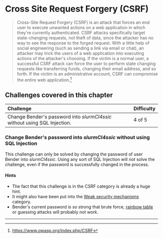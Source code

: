 # Cross Site Request Forgery (CSRF)

> Cross-Site Request Forgery (CSRF) is an attack that forces an end user
> to execute unwanted actions on a web application in which they're
> currently authenticated. CSRF attacks specifically target
> state-changing requests, not theft of data, since the attacker has no
> way to see the response to the forged request. With a little help of
> social engineering (such as sending a link via email or chat), an
> attacker may trick the users of a web application into executing
> actions of the attacker's choosing. If the victim is a normal user, a
> successful CSRF attack can force the user to perform state changing
> requests like transferring funds, changing their email address, and so
> forth. If the victim is an administrative account, CSRF can compromise
> the entire web application.[^1]

## Challenges covered in this chapter

| Challenge                                                                 | Difficulty |
|:--------------------------------------------------------------------------|:-----------|
| Change Bender's password into _slurmCl4ssic_ without using SQL Injection. | 4 of 5     |

### Change Bender's password into _slurmCl4ssic_ without using SQL Injection

This challenge can only be solved by changing the password of user
Bender into _slurmCl4ssic_. Using any sort of SQL Injection will _not_
solve the challenge, even if the password is successfully changed in the
process.

#### Hints

* The fact that this challenge is in the CSRF category is already a huge
  hint.
* It might also have been put into the
  [Weak security mechanisms](weak-security.md) category.
* Bender's current password is so strong that brute force,
  [rainbow table](https://en.wikipedia.org/wiki/Rainbow_table) or
  guessing attacks will probably not work.

----

[^1]: https://www.owasp.org/index.php/CSRF
